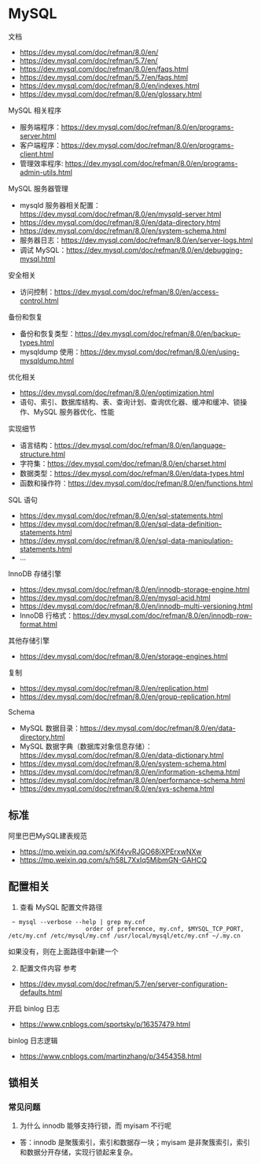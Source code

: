 # MySQL
文档
- https://dev.mysql.com/doc/refman/8.0/en/
- https://dev.mysql.com/doc/refman/5.7/en/
- https://dev.mysql.com/doc/refman/8.0/en/faqs.html
- https://dev.mysql.com/doc/refman/5.7/en/faqs.html
- https://dev.mysql.com/doc/refman/8.0/en/indexes.html
- https://dev.mysql.com/doc/refman/8.0/en/glossary.html

MySQL 相关程序
- 服务端程序：https://dev.mysql.com/doc/refman/8.0/en/programs-server.html
- 客户端程序：https://dev.mysql.com/doc/refman/8.0/en/programs-client.html
- 管理效率程序: https://dev.mysql.com/doc/refman/8.0/en/programs-admin-utils.html

MySQL 服务器管理
- mysqld 服务器相关配置：https://dev.mysql.com/doc/refman/8.0/en/mysqld-server.html
- https://dev.mysql.com/doc/refman/8.0/en/data-directory.html
- https://dev.mysql.com/doc/refman/8.0/en/system-schema.html
- 服务器日志：https://dev.mysql.com/doc/refman/8.0/en/server-logs.html
- 调试 MySQL：https://dev.mysql.com/doc/refman/8.0/en/debugging-mysql.html

安全相关
- 访问控制：https://dev.mysql.com/doc/refman/8.0/en/access-control.html

备份和恢复
- 备份和恢复类型：https://dev.mysql.com/doc/refman/8.0/en/backup-types.html
- mysqldump 使用：https://dev.mysql.com/doc/refman/8.0/en/using-mysqldump.html

优化相关
- https://dev.mysql.com/doc/refman/8.0/en/optimization.html
- 语句、索引、数据库结构、表、查询计划、查询优化器、缓冲和缓冲、锁操作、MySQL 服务器优化、性能

实现细节
- 语言结构：https://dev.mysql.com/doc/refman/8.0/en/language-structure.html
- 字符集：https://dev.mysql.com/doc/refman/8.0/en/charset.html
- 数据类型：https://dev.mysql.com/doc/refman/8.0/en/data-types.html
- 函数和操作符：https://dev.mysql.com/doc/refman/8.0/en/functions.html

SQL 语句
- https://dev.mysql.com/doc/refman/8.0/en/sql-statements.html
- https://dev.mysql.com/doc/refman/8.0/en/sql-data-definition-statements.html
- https://dev.mysql.com/doc/refman/8.0/en/sql-data-manipulation-statements.html
- ...

InnoDB 存储引擎
- https://dev.mysql.com/doc/refman/8.0/en/innodb-storage-engine.html
- https://dev.mysql.com/doc/refman/8.0/en/mysql-acid.html
- https://dev.mysql.com/doc/refman/8.0/en/innodb-multi-versioning.html
- InnoDB 行格式：https://dev.mysql.com/doc/refman/8.0/en/innodb-row-format.html

其他存储引擎
- https://dev.mysql.com/doc/refman/8.0/en/storage-engines.html

复制
- https://dev.mysql.com/doc/refman/8.0/en/replication.html
- https://dev.mysql.com/doc/refman/8.0/en/group-replication.html

Schema
- MySQL 数据目录：https://dev.mysql.com/doc/refman/8.0/en/data-directory.html
- MySQL 数据字典（数据库对象信息存储）：https://dev.mysql.com/doc/refman/8.0/en/data-dictionary.html
- https://dev.mysql.com/doc/refman/8.0/en/system-schema.html
- https://dev.mysql.com/doc/refman/8.0/en/information-schema.html
- https://dev.mysql.com/doc/refman/8.0/en/performance-schema.html
- https://dev.mysql.com/doc/refman/8.0/en/sys-schema.html


## 标准
阿里巴巴MySQL建表规范
- https://mp.weixin.qq.com/s/Kif4yvRJGO68jXPErxwNXw
- https://mp.weixin.qq.com/s/h58L7XxIq5MibmGN-GAHCQ


## 配置相关
1. 查看 MySQL 配置文件路径

```
 ~ mysql --verbose --help | grep my.cnf
                      order of preference, my.cnf, $MYSQL_TCP_PORT,
/etc/my.cnf /etc/mysql/my.cnf /usr/local/mysql/etc/my.cnf ~/.my.cn
```

如果没有，则在上面路径中新建一个

2. 配置文件内容
参考
- https://dev.mysql.com/doc/refman/5.7/en/server-configuration-defaults.html

开启 binlog 日志
- https://www.cnblogs.com/sportsky/p/16357479.html

binlog 日志逻辑
- https://www.cnblogs.com/martinzhang/p/3454358.html


## 锁相关
### 常见问题
1. 为什么 innodb 能够支持行锁，而 myisam 不行呢
- 答：innodb 是聚簇索引，索引和数据存一块；myisam 是非聚簇索引，索引和数据分开存储，实现行锁起来复杂。
